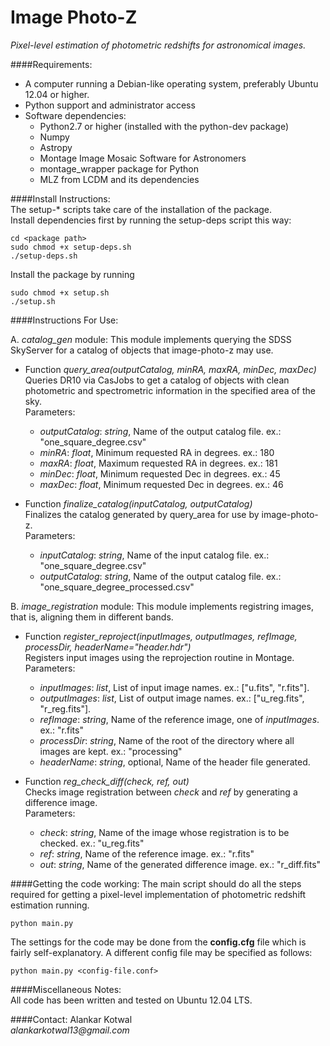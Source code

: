 Image Photo-Z
=============

_Pixel-level estimation of photometric redshifts for astronomical images._

####Requirements:
* A computer running a Debian-like operating system, preferably Ubuntu 12.04 or higher.
* Python support and administrator access
* Software dependencies:
  * Python2.7 or higher (installed with the python-dev package)
  * Numpy
  * Astropy
  * Montage Image Mosaic Software for Astronomers
  * montage_wrapper package for Python
  * MLZ from LCDM and its dependencies

####Install Instructions:  
The setup-* scripts take care of the installation of the package.  
Install dependencies first by running the setup-deps script this way:

    cd <package path> 
    sudo chmod +x setup-deps.sh
    ./setup-deps.sh

Install the package by running

    sudo chmod +x setup.sh
    ./setup.sh

####Instructions For Use: 


A. *catalog_gen* module: This module implements querying the SDSS SkyServer for a catalog of objects that image-photo-z may use.


  * Function _query\_area(outputCatalog, minRA, maxRA, minDec, maxDec)_  
    Queries DR10 via CasJobs to get a catalog of objects with clean photometric and spectrometric information in the specified area of the sky.  
    Parameters:
      * _outputCatalog_: _string_, Name of the output catalog file. ex.: "one_square_degree.csv"
	  * _minRA_: _float_, Minimum requested RA in degrees. ex.: 180
	  * _maxRA_: _float_, Maximum requested RA in degrees. ex.: 181
      * _minDec_: _float_, Minimum requested Dec in degrees. ex.: 45
	  * _maxDec_: _float_, Minimum requested Dec in degrees. ex.: 46
  
  * Function _finalize\_catalog(inputCatalog, outputCatalog)_  
    Finalizes the catalog generated by query_area for use by image-photo-z.  
    Parameters:
      * _inputCatalog_: _string_, Name of the input catalog file. ex.: "one_square_degree.csv"
      * _outputCatalog_: _string_, Name of the output catalog file. ex.: "one_square_degree_processed.csv"


B. *image_registration* module: This module implements registring images, that is, aligning them in different bands.


   * Function _register\_reproject(inputImages, outputImages, refImage, processDir, headerName="header.hdr")_  
     Registers input images using the reprojection routine in Montage.  
     Parameters:
       * _inputImages_: _list_, List of input image names. ex.: ["u.fits", "r.fits"].
       * _outputImages_: _list_, List of output image names. ex.: ["u\_reg.fits", "r\_reg.fits"].
       * _refImage_: _string_, Name of the reference image, one of  _inputImages_. ex.: "r.fits"
       * _processDir_: _string_, Name of the root of the directory where all images are kept. ex.: "processing"
       * _headerName_: _string_, optional, Name of the header file generated.

   * Function _reg\_check\_diff(check, ref, out)_  
     Checks image registration between _check_ and _ref_ by generating a difference image.  
     Parameters:
       * _check_: _string_, Name of the image whose registration is to be checked. ex.: "u_reg.fits"
       * _ref_: _string_, Name of the reference image. ex.: "r.fits"
       * _out_: _string_, Name of the generated difference image. ex.: "r\_diff.fits"


####Getting the code working:
The main script should do all the steps required for getting a pixel-level implementation of photometric redshift estimation running. 

	python main.py

The settings for the code may be done from the **config.cfg** file which is fairly self-explanatory. A different config file may be specified as follows:

	python main.py <config-file.conf>


####Miscellaneous Notes:  
All code has been written and tested on Ubuntu 12.04 LTS.  

####Contact:
Alankar Kotwal  
_alankarkotwal13@gmail.com_
